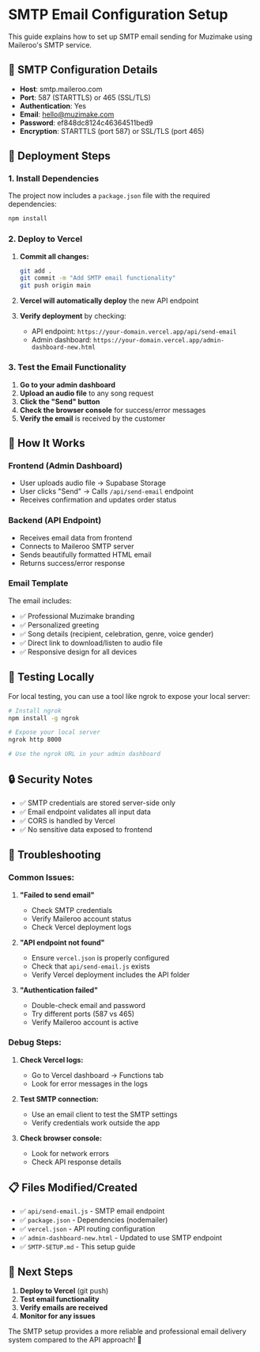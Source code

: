 # SMTP Email Configuration Setup

This guide explains how to set up SMTP email sending for Muzimake using Maileroo's SMTP service.

## 📧 **SMTP Configuration Details**

- **Host**: smtp.maileroo.com
- **Port**: 587 (STARTTLS) or 465 (SSL/TLS)
- **Authentication**: Yes
- **Email**: hello@muzimake.com
- **Password**: ef848dc8124c46364511bed9
- **Encryption**: STARTTLS (port 587) or SSL/TLS (port 465)

## 🚀 **Deployment Steps**

### **1. Install Dependencies**

The project now includes a `package.json` file with the required dependencies:

```bash
npm install
```

### **2. Deploy to Vercel**

1. **Commit all changes:**
   ```bash
   git add .
   git commit -m "Add SMTP email functionality"
   git push origin main
   ```

2. **Vercel will automatically deploy** the new API endpoint

3. **Verify deployment** by checking:
   - API endpoint: `https://your-domain.vercel.app/api/send-email`
   - Admin dashboard: `https://your-domain.vercel.app/admin-dashboard-new.html`

### **3. Test the Email Functionality**

1. **Go to your admin dashboard**
2. **Upload an audio file** to any song request
3. **Click the "Send" button**
4. **Check the browser console** for success/error messages
5. **Verify the email** is received by the customer

## 🔧 **How It Works**

### **Frontend (Admin Dashboard)**
- User uploads audio file → Supabase Storage
- User clicks "Send" → Calls `/api/send-email` endpoint
- Receives confirmation and updates order status

### **Backend (API Endpoint)**
- Receives email data from frontend
- Connects to Maileroo SMTP server
- Sends beautifully formatted HTML email
- Returns success/error response

### **Email Template**
The email includes:
- ✅ Professional Muzimake branding
- ✅ Personalized greeting
- ✅ Song details (recipient, celebration, genre, voice gender)
- ✅ Direct link to download/listen to audio file
- ✅ Responsive design for all devices

## 🧪 **Testing Locally**

For local testing, you can use a tool like ngrok to expose your local server:

```bash
# Install ngrok
npm install -g ngrok

# Expose your local server
ngrok http 8000

# Use the ngrok URL in your admin dashboard
```

## 🔒 **Security Notes**

- ✅ SMTP credentials are stored server-side only
- ✅ Email endpoint validates all input data
- ✅ CORS is handled by Vercel
- ✅ No sensitive data exposed to frontend

## 🐛 **Troubleshooting**

### **Common Issues:**

1. **"Failed to send email"**
   - Check SMTP credentials
   - Verify Maileroo account status
   - Check Vercel deployment logs

2. **"API endpoint not found"**
   - Ensure `vercel.json` is properly configured
   - Check that `api/send-email.js` exists
   - Verify Vercel deployment includes the API folder

3. **"Authentication failed"**
   - Double-check email and password
   - Try different ports (587 vs 465)
   - Verify Maileroo account is active

### **Debug Steps:**

1. **Check Vercel logs:**
   - Go to Vercel dashboard → Functions tab
   - Look for error messages in the logs

2. **Test SMTP connection:**
   - Use an email client to test the SMTP settings
   - Verify credentials work outside the app

3. **Check browser console:**
   - Look for network errors
   - Check API response details

## 📋 **Files Modified/Created**

- ✅ `api/send-email.js` - SMTP email endpoint
- ✅ `package.json` - Dependencies (nodemailer)
- ✅ `vercel.json` - API routing configuration
- ✅ `admin-dashboard-new.html` - Updated to use SMTP endpoint
- ✅ `SMTP-SETUP.md` - This setup guide

## 🎯 **Next Steps**

1. **Deploy to Vercel** (git push)
2. **Test email functionality**
3. **Verify emails are received**
4. **Monitor for any issues**

The SMTP setup provides a more reliable and professional email delivery system compared to the API approach! 🎵
